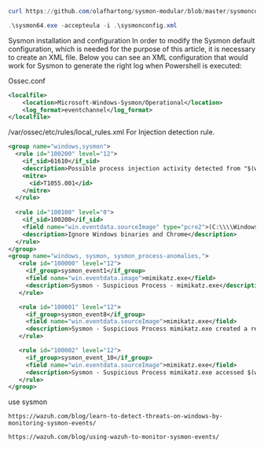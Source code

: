 ```ps1
curl https://github.com/olafhartong/sysmon-modular/blob/master/sysmonconfig.xml -o sysmonconfig.xml
```
```ps1
.\sysmon64.exe -accepteula -i .\sysmonconfig.xml
```

Sysmon installation and configuration
In order to modify the Sysmon default configuration, which is needed for the purpose of this article, it is necessary to create an XML file. Below you can see an XML configuration that would work for Sysmon to generate the right log when Powershell is executed:



Ossec.conf
```xml
<localfile>
    <location>Microsoft-Windows-Sysmon/Operational</location>
    <log_format>eventchannel</log_format>
</localfile>
```

/var/ossec/etc/rules/local_rules.xml For Injection detection rule.
```xml
<group name="windows,sysmon">
  <rule id="100200" level="12">
    <if_sid>61610</if_sid>
    <description>Possible process injection activity detected from "$(win.eventdata.sourceImage)" on "$(win.eventdata.targetImage)"</description>
    <mitre>
      <id>T1055.001</id>
    </mitre>
  </rule>
 
  <rule id="100100" level="0">
    <if_sid>100200</if_sid>
    <field name="win.eventdata.sourceImage" type="pcre2">(C:\\\\Windows\\\\system32)|chrome.exe</field>
    <description>Ignore Windows binaries and Chrome</description>
  </rule>
</group>
<group name="windows, sysmon, sysmon_process-anomalies,">
   <rule id="100000" level="12">
     <if_group>sysmon_event1</if_group>
     <field name="win.eventdata.image">mimikatz.exe</field>
     <description>Sysmon - Suspicious Process - mimikatz.exe</description>
   </rule>

   <rule id="100001" level="12">
     <if_group>sysmon_event8</if_group>
     <field name="win.eventdata.sourceImage">mimikatz.exe</field>
     <description>Sysmon - Suspicious Process mimikatz.exe created a remote thread</description>
   </rule>

   <rule id="100002" level="12">
     <if_group>sysmon_event_10</if_group>
     <field name="win.eventdata.sourceImage">mimikatz.exe</field>
     <description>Sysmon - Suspicious Process mimikatz.exe accessed $(win.eventdata.targetImage)</description>
   </rule>
</group>
```


use sysmon
```
https://wazuh.com/blog/learn-to-detect-threats-on-windows-by-monitoring-sysmon-events/
```
```
https://wazuh.com/blog/using-wazuh-to-monitor-sysmon-events/
```
